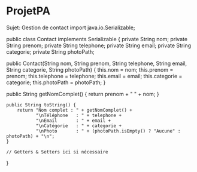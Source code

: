 # ProjetPA 
Sujet: Gestion de contact
import java.io.Serializable;
 
public class Contact implements Serializable {
    private String nom;
    private String prenom;
    private String telephone;
    private String email;
    private String categorie;
    private String photoPath;
 
public Contact(String nom, String prenom, String telephone, String email, String categorie, String photoPath) {
        this.nom = nom;
        this.prenom = prenom;
        this.telephone = telephone;
        this.email = email;
        this.categorie = categorie;
        this.photoPath = photoPath;
    }
 
public String getNomComplet() {
        return prenom + " " + nom;
    }
 
    public String toString() {
        return "Nom complet : " + getNomComplet() +
               "\nTéléphone   : " + telephone +
               "\nEmail       : " + email +
               "\nCatégorie   : " + categorie +
               "\nPhoto       : " + (photoPath.isEmpty() ? "Aucune" : photoPath) + "\n";
    }
 
    // Getters & Setters ici si nécessaire
}
